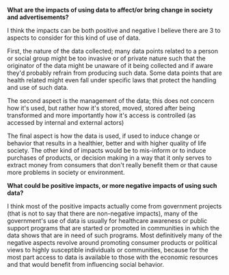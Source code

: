 **What are the impacts of using data to affect/or bring change in society and advertisements?**

I think the impacts can be both positive and negative I believe there are 3 to aspects to consider for this kind of use of data.

First, the nature of the data collected; many data points related to a person or social group might be too invasive or of private nature such that the originator of the data might be unaware of it being collected and if aware they'd probably refrain from producing such data. Some data points that are health related might even fall under specific laws that protect the handling and use of such data.

The second aspect is the management of the data; this does not concern how it's used, but rather how it's stored, moved, stored after being 
transformed and more importantly how it's access is controlled (as accessed by internal and external actors)

The final aspect is how the data is used, if used to induce change or behavior that results in a healthier, better and with higher quality of life society. The other kind of impacts would be to mis-inform or to induce purchases of products, or decision making in a way that it only serves to extract money from consumers that don't really benefit them or that cause more problems in society or environment.

**What could be positive impacts, or more negative impacts of using such data?**

I think most of the positive impacts actually come from government projects (that is not to say that there are non-negative impacts), 
many of the government's use of data is usually for healthcare awareness or public support programs that are started or promoted in communities in which the data shows that are in need of such programs. Most definitively many of the negative aspects revolve around promoting consumer products or political views to highly susceptible individuals or communities, because for the most part access to data is available to those with the economic resources and that would benefit from influencing social behavior.

